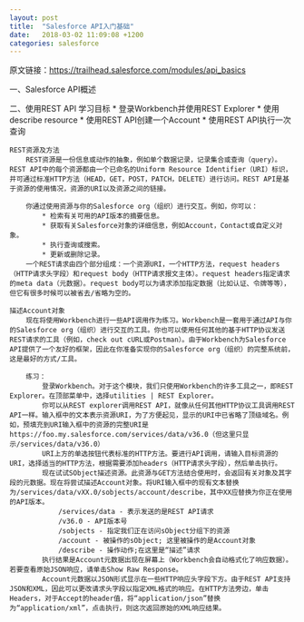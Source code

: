 ```yaml
---
layout: post
title:  "Salesforce API入门基础"
date:   2018-03-02 11:09:08 +1200
categories: salesforce
---
```

原文链接：https://trailhead.salesforce.com/modules/api_basics

一、Salesforce API概述


二、使用REST API
    学习目标
        * 登录Workbench并使用REST Explorer
        * 使用describe resource
        * 使用REST API创建一个Account
        * 使用REST API执行一次查询

    REST资源及方法
        REST资源是一份信息或动作的抽象，例如单个数据记录，记录集合或查询（query）。REST API中的每个资源都由一个已命名的Uniform Resource Identifier（URI）标识，并可通过标准HTTP方法（HEAD，GET，POST，PATCH，DELETE）进行访问。REST API是基于资源的使用情况，资源的URI以及资源之间的链接。

        你通过使用资源与你的Salesforce org（组织）进行交互。例如，你可以：
            * 检索有关可用的API版本的摘要信息。
            * 获取有关Salesforce对象的详细信息，例如Account，Contact或自定义对象。
            * 执行查询或搜索。
            * 更新或删除记录。
        一个REST请求由四个部分组成：一个资源URI，一个HTTP方法，request headers（HTTP请求头字段）和request body（HTTP请求报文主体）。request headers指定请求的meta data（元数据）。request body可以为请求添加指定数据（比如认证、令牌等等），但它有很多时候可以被省去/省略为空的。

    描述Account对象
        现在将使用Workbench进行一些API调用作为练习。Workbench是一套用于通过API与你的Salesforce org（组织）进行交互的工具。你也可以使用任何其他的基于HTTP协议发送REST请求的工具（例如，check out cURL或Postman）。由于Workbench为Salesforce API提供了一个友好的框架，因此在你准备实现你的Salesforce org（组织）的完整系统前，这是最好的方式/工具。
        
        练习：
            登录Workbench。对于这个模块，我们只使用Workbench的许多工具之一，即REST Explorer。在顶部菜单中，选择utilities | REST Explorer。
            你可以从REST explorer调用REST API，就像从任何其他HTTP协议工具调用REST API一样。输入框中的文本表示资源URI，为了方便起见，显示的URI中已省略了顶级域名。例如，预填充到URI输入框中的资源的完整URI是https://foo.my.salesforce.com/services/data/v36.0（但这里只显示/services/data/v36.0）
            URI上方的单选按钮代表标准的HTTP方法。要进行API调用，请输入目标资源的URI，选择适当的HTTP方法，根据需要添加headers（HTTP请求头字段），然后单击执行。
            现在试试SObject描述资源。此资源与GET方法结合使用时，会返回有关对象及其字段的元数据。现在将尝试描述Account对象。将URI输入框中的现有文本替换为/services/data/vXX.0/sobjects/account/describe，其中XX应替换为你正在使用的API版本。
                /services/data - 表示发送的是REST API请求
                /v36.0 - API版本号
                /sobjects - 指定我们正在访问sObject分组下的资源
                /account - 被操作的sObject; 这里被操作的是Account对象
                /describe - 操作动作;在这里是“描述”请求
            执行结果是Account元数据出现在屏幕上（Workbench会自动格式化了响应数据）。若要查看原始JSON响应，请单击Show Raw Response。
            Account元数据以JSON形式显示在一些HTTP响应头字段下方。由于REST API支持JSON和XML，因此可以更改请求头字段以指定XML格式的响应。在HTTP方法旁边，单击Headers，对于Accept的header值，将“application/json”替换为“application/xml”，点击执行，则这次返回原始的XML响应结果。